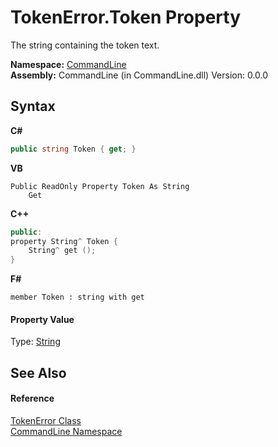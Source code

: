 # TokenError.Token Property 
 

The string containing the token text.

**Namespace:**&nbsp;<a href="N_CommandLine">CommandLine</a><br />**Assembly:**&nbsp;CommandLine (in CommandLine.dll) Version: 0.0.0

## Syntax

**C#**<br />
``` C#
public string Token { get; }
```

**VB**<br />
``` VB
Public ReadOnly Property Token As String
	Get
```

**C++**<br />
``` C++
public:
property String^ Token {
	String^ get ();
}
```

**F#**<br />
``` F#
member Token : string with get

```


#### Property Value
Type: <a href="https://docs.microsoft.com/dotnet/api/system.string" target="_blank">String</a>

## See Also


#### Reference
<a href="T_CommandLine_TokenError">TokenError Class</a><br /><a href="N_CommandLine">CommandLine Namespace</a><br />